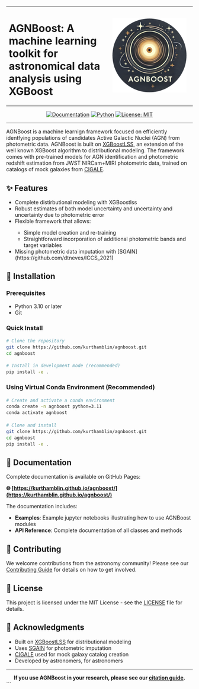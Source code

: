 <div align="center">
  <table>
    <tr>
      <td align="left">
        <h1>AGNBoost: A machine learning toolkit for astronomical data analysis using XGBoost</h1>
      </td>
      <td align="center" width="220">
        <img src="figures/agnboost_logo.png" alt="AGNBoost Logo" width="200" height="200"/>
      </td>
    </tr>
  </table>
  
  [![Documentation](https://img.shields.io/badge/docs-github--pages-blue)](https://hamblin-ku.github.io/AGNBoost/)
  [![Python](https://img.shields.io/badge/python-3.8+-blue.svg)](https://www.python.org/downloads/)
  [![License: MIT](https://img.shields.io/badge/License-MIT-yellow.svg)](https://opensource.org/licenses/MIT)
</div>

---

AGNBoost is a machine learnign framework focused on efficiently identfying populations of candidates Active Galactic Nuclei (AGN) from photometric data. AGNBoost is built on [XGBoostLSS](https://statmixedml.github.io/XGBoostLSS/), an extension of the well known XGBoost algorithm to distributional modeling. The framework comes with pre-trained models for AGN identification and photometric redshift estimation from JWST NIRCam+MIRI photometric data, trained on catalogs of mock galaxies from [CIGALE](https://cigale.lam.fr/).


## ✨ Features
<ul>
  <li> Complete distirbutional modeling with XGBoostlss </li> 
  <li> Robust estimates of both model uncertainty and uncertainty and uncertainty due to photometric error</li> 
  <li> Flexible framework that allows: </li> 
  <ul>
    <li> Simple model creation and re-training </li> 
    <li> Straightforward incorporation of additional photometric bands and target variables </li> 
  </ul>
  <li> Missing photometric data imputation with [SGAIN](https://github.com/dtneves/ICCS_2021) </li> 
</ul>

## 🚀 Installation

### Prerequisites
- Python 3.10 or later
- Git

### Quick Install

```bash
# Clone the repository
git clone https://github.com/kurthamblin/agnboost.git
cd agnboost

# Install in development mode (recommended)
pip install -e .
```

### Using Virtual Conda Environment (Recommended)

```bash
# Create and activate a conda environment
conda create -n agnboost python=3.11
conda activate agnboost

# Clone and install
git clone https://github.com/kurthamblin/agnboost.git
cd agnboost
pip install -e .
```


## 📖 Documentation

Complete documentation is available on GitHub Pages:

**🌐 [https://kurthamblin.github.io/agnboost/](https://kurthamblin.github.io/agnboost/)**

The documentation includes:
- **Examples**: Example jupyter notebooks illustrating how to use AGNBoost modules
- **API Reference**: Complete documentation of all classes and methods

## 🤝 Contributing

We welcome contributions from the astronomy community! Please see our [Contributing Guide](https://kurthamblin.github.io/agnboost/contributing/) for details on how to get involved.

## 📄 License

This project is licensed under the MIT License - see the [LICENSE](LICENSE) file for details.

## 🙏 Acknowledgments

- Built on [XGBoostLSS](https://statmixedml.github.io/XGBoostLSS/) for distributional modeling
- Uses [SGAIN](https://github.com/dtneves/ICCS_2021) for photometric imputation
- [CIGALE](https://cigale.lam.fr/) used for mock galaxy catalog creation
- Developed by astronomers, for astronomers

---

<div align="center">
  <strong>If you use AGNBoost in your research, please see our <a href="https://kurthamblin.github.io/agnboost/citation/">citation guide</a>.</strong>
</div>
```

